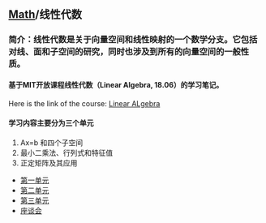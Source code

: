 ## [Math](../readme.md)/线性代数
### 简介：线性代数是关于向量空间和线性映射的一个数学分支。它包括对线、面和子空间的研究，同时也涉及到所有的向量空间的一般性质。

#### 基于MIT开放课程线性代数（Linear Algebra, 18.06）的学习笔记。
Here is the link of the course: [Linear ALgebra](https://ocw.mit.edu/courses/18-06sc-linear-algebra-fall-2011/pages/syllabus/)

#### 学习内容主要分为三个单元
1. Ax=b 和四个子空间
2. 最小二乘法、行列式和特征值
3. 正定矩阵及其应用

- [第一单元](./1.md)
- [第二单元](./2.md)
- [第三单元](./3.md)
- [座谈会](./symposium.md)